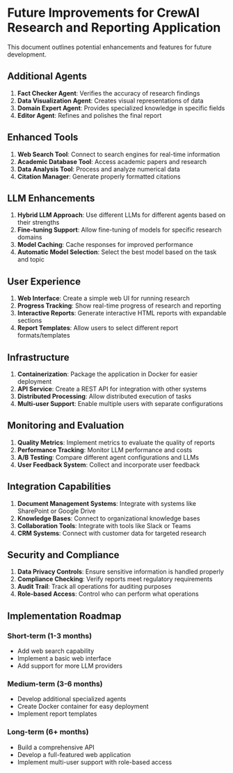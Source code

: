 # Future Improvements for CrewAI Research and Reporting Application

This document outlines potential enhancements and features for future development.

## Additional Agents

1. **Fact Checker Agent**: Verifies the accuracy of research findings
2. **Data Visualization Agent**: Creates visual representations of data
3. **Domain Expert Agent**: Provides specialized knowledge in specific fields
4. **Editor Agent**: Refines and polishes the final report

## Enhanced Tools

1. **Web Search Tool**: Connect to search engines for real-time information
2. **Academic Database Tool**: Access academic papers and research
3. **Data Analysis Tool**: Process and analyze numerical data
4. **Citation Manager**: Generate properly formatted citations

## LLM Enhancements

1. **Hybrid LLM Approach**: Use different LLMs for different agents based on their strengths
2. **Fine-tuning Support**: Allow fine-tuning of models for specific research domains
3. **Model Caching**: Cache responses for improved performance
4. **Automatic Model Selection**: Select the best model based on the task and topic

## User Experience

1. **Web Interface**: Create a simple web UI for running research
2. **Progress Tracking**: Show real-time progress of research and reporting
3. **Interactive Reports**: Generate interactive HTML reports with expandable sections
4. **Report Templates**: Allow users to select different report formats/templates

## Infrastructure

1. **Containerization**: Package the application in Docker for easier deployment
2. **API Service**: Create a REST API for integration with other systems
3. **Distributed Processing**: Allow distributed execution of tasks
4. **Multi-user Support**: Enable multiple users with separate configurations

## Monitoring and Evaluation

1. **Quality Metrics**: Implement metrics to evaluate the quality of reports
2. **Performance Tracking**: Monitor LLM performance and costs
3. **A/B Testing**: Compare different agent configurations and LLMs
4. **User Feedback System**: Collect and incorporate user feedback

## Integration Capabilities

1. **Document Management Systems**: Integrate with systems like SharePoint or Google Drive
2. **Knowledge Bases**: Connect to organizational knowledge bases
3. **Collaboration Tools**: Integrate with tools like Slack or Teams
4. **CRM Systems**: Connect with customer data for targeted research

## Security and Compliance

1. **Data Privacy Controls**: Ensure sensitive information is handled properly
2. **Compliance Checking**: Verify reports meet regulatory requirements
3. **Audit Trail**: Track all operations for auditing purposes
4. **Role-based Access**: Control who can perform what operations

## Implementation Roadmap

### Short-term (1-3 months)
- Add web search capability
- Implement a basic web interface
- Add support for more LLM providers

### Medium-term (3-6 months)
- Develop additional specialized agents
- Create Docker container for easy deployment
- Implement report templates

### Long-term (6+ months)
- Build a comprehensive API
- Develop a full-featured web application
- Implement multi-user support with role-based access 